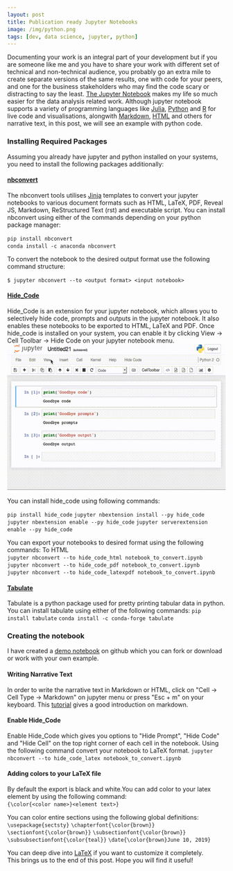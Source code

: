 ```yaml
---
layout: post
title: Publication ready Jupyter Notebooks
image: /img/python.png
tags: [dev, data science, jupyter, python]
---
```

Documenting your work is an integral part of your development but if you are someone like me and you have to share your work with different set of technical and non-technical audience, you probably go an extra mile to create separate versions of the same results, one with code for your peers, and one for the business stakeholders who may find the code scary or distracting to say the least. [The Jupyter Notebook](https://jupyter.org/) makes my life so much easier for the data analysis related work. Although jupyter notebook supports a variety of programming languages like [Julia](https://julialang.org/), [Python](python.org) and [R](https://www.r-project.org/) for live code and visualisations, alongwith [Markdown](https://en.wikipedia.org/wiki/Markdown), [HTML](https://en.wikipedia.org/wiki/HTML) and others for narrative text, in this post, we will see an example with python code.

### Installing Required Packages
Assuming you already have jupyter and python installed on your systems, you need to install the following packages additionally:

#### [nbconvert](https://github.com/jupyter/nbconvert)
The nbconvert tools utilises [Jinja](http://jinja.pocoo.org/) templates to convert your jupyter notebooks to various document formats such as HTML, LaTeX, PDF, Reveal JS, Markdown, ReStructured Text (rst) and executable script.
You can install nbconvert using either of the commands depending on your python package manager:

`pip install nbconvert`<br>
`conda install -c anaconda nbconvert`


To convert the notebook to the desired output format use the following command structure:

`$ jupyter nbconvert --to <output format> <input notebook>`


#### [Hide_Code](https://github.com/kirbs-/hide_code)
Hide_Code is an extension for your jupyter notebook, which allows you to selectively hide code, prompts and outputs in the jupyter notebook. It also enables these notebooks to be exported to HTML, LaTeX and PDF. Once hide_code is installed on your system, you can enable it by clicking View -> Cell Toolbar -> Hide Code on your jupyter notebook menu.
![hide code demo](/img/hide_code.gif)

You can install hide_code using following commands:

`pip install hide_code`
`jupyter nbextension install --py hide_code`
`jupyter nbextension enable --py hide_code`
`jupyter serverextension enable --py hide_code`

You can export your notebooks to desired format using the following commands:
To HTML <br>
`jupyter nbconvert --to hide_code_html notebook_to_convert.ipynb`<br>
`jupyter nbconvert --to hide_code_pdf notebook_to_convert.ipynb`<br>
`jupyter nbconvert --to hide_code_latexpdf notebook_to_convert.ipynb`<br>

#### [Tabulate](https://bitbucket.org/astanin/python-tabulate/src/master/)
Tabulate is a python package used for pretty printing tabular data in python.
You can install tabulate using either of the following commands:
`pip install tabulate`
`conda install -c conda-forge tabulate`

### Creating the notebook
I have created a [demo notebook](https://github.com/alephthoughts/JupyterPublishDemo) on github which you can fork or download or work with your own example. 

#### Writing Narrative Text
In order to write the narrative text in Markdown or HTML, click on "Cell -> Cell Type -> Markdown" on jupyter menu or press "Esc + m" on your keyboard. This [tutorial](https://www.markdowntutorial.com/) gives a good introduction on markdown.

#### Enable Hide_Code
Enable Hide_Code which gives you options to "Hide Prompt", "Hide Code" and "Hide Cell" on the top right corner of each cell in the notebook. Using the following command convert your notebook to LaTeX format.
`jupyter nbconvert --to hide_code_latex notebook_to_convert.ipynb`

#### Adding colors to your LaTeX file
By default the export is black and white.You can add color to your latex element by using the following command:<br>
`{\color{<color name>}<element text>}`<br>

You can color entire sections using the following global definitions: <br>
`\usepackage{sectsty}`
`\chapterfont{\color{brown}}`
`\sectionfont{\color{brown}}`
`\subsectionfont{\color{brown}}`
`\subsubsectionfont{\color{teal}}`
`\date{\color{brown}June 10, 2019}`

You can deep dive into [LaTeX](https://www.latex-tutorial.com/tutorials/?ref=hackr.io) if you want to customize it completely. <br>
This brings us to the end of this post. Hope you will find it useful!

